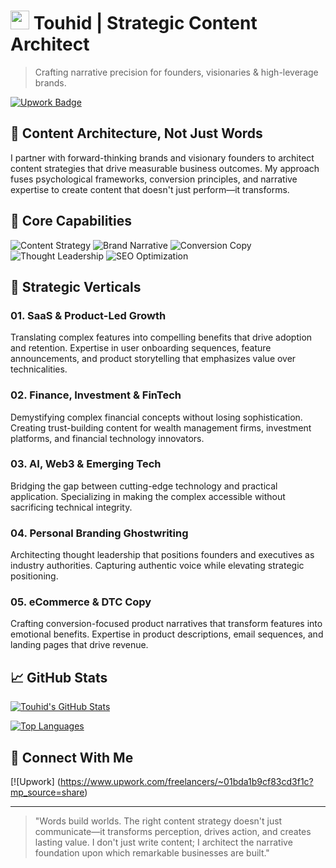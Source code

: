 # <img src="https://raw.githubusercontent.com/matiassingers/awesome-readme/master/icon.png" width="30px"> Touhid | Strategic Content Architect

> Crafting narrative precision for founders, visionaries & high-leverage brands.

[![Upwork Badge](https://img.shields.io/badge/Upwork-6FDA44?style=for-the-badge&logo=upwork&logoColor=white)](https://www.upwork.com/freelancers/touhid) 

## 🧠 Content Architecture, Not Just Words

I partner with forward-thinking brands and visionary founders to architect content strategies that drive measurable business outcomes. My approach fuses psychological frameworks, conversion principles, and narrative expertise to create content that doesn't just perform—it transforms.

## 🎯 Core Capabilities

![Content Strategy](https://img.shields.io/badge/Content_Strategy-0A0A0A?style=flat-square&logo=notion&logoColor=white)
![Brand Narrative](https://img.shields.io/badge/Brand_Narrative-1A73E8?style=flat-square&logo=bookstack&logoColor=white)
![Conversion Copy](https://img.shields.io/badge/Conversion_Copy-2C2D72?style=flat-square&logo=convertkit&logoColor=white)
![Thought Leadership](https://img.shields.io/badge/Thought_Leadership-000000?style=flat-square&logo=medium&logoColor=white)
![SEO Optimization](https://img.shields.io/badge/SEO_Optimization-47A248?style=flat-square&logo=googlesearchconsole&logoColor=white)

## 🚀 Strategic Verticals

### 01. SaaS & Product-Led Growth
Translating complex features into compelling benefits that drive adoption and retention. Expertise in user onboarding sequences, feature announcements, and product storytelling that emphasizes value over technicalities.

### 02. Finance, Investment & FinTech
Demystifying complex financial concepts without losing sophistication. Creating trust-building content for wealth management firms, investment platforms, and financial technology innovators.

### 03. AI, Web3 & Emerging Tech
Bridging the gap between cutting-edge technology and practical application. Specializing in making the complex accessible without sacrificing technical integrity.

### 04. Personal Branding Ghostwriting
Architecting thought leadership that positions founders and executives as industry authorities. Capturing authentic voice while elevating strategic positioning.

### 05. eCommerce & DTC Copy
Crafting conversion-focused product narratives that transform features into emotional benefits. Expertise in product descriptions, email sequences, and landing pages that drive revenue.

## 📈 GitHub Stats

[![Touhid's GitHub Stats](https://github-readme-stats.vercel.app/api?username=touhid&show_icons=true&theme=radical)](https://github.com/touhid)

[![Top Languages](https://github-readme-stats.vercel.app/api/top-langs/?username=touhid&layout=compact&theme=radical)](https://github.com/touhid)

## 🔗 Connect With Me

[![Upwork] (https://www.upwork.com/freelancers/~01bda1b9cf83cd3f1c?mp_source=share)

---

> "Words build worlds. The right content strategy doesn't just communicate—it transforms perception, drives action, and creates lasting value. I don't just write content; I architect the narrative foundation upon which remarkable businesses are built."
